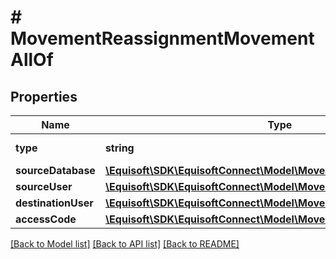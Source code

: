 # # MovementReassignmentMovementAllOf

## Properties

Name | Type | Description | Notes
------------ | ------------- | ------------- | -------------
**type** | **string** |  | [default to 'REASSIGNMENT']
**sourceDatabase** | [**\Equisoft\SDK\EquisoftConnect\Model\MovementDatabase**](MovementDatabase.md) |  | 
**sourceUser** | [**\Equisoft\SDK\EquisoftConnect\Model\MovementUser**](MovementUser.md) |  | 
**destinationUser** | [**\Equisoft\SDK\EquisoftConnect\Model\MovementUser**](MovementUser.md) |  | 
**accessCode** | [**\Equisoft\SDK\EquisoftConnect\Model\MovementGatewayAccessCode**](MovementGatewayAccessCode.md) |  | 

[[Back to Model list]](../../README.md#documentation-for-models) [[Back to API list]](../../README.md#documentation-for-api-endpoints) [[Back to README]](../../README.md)


